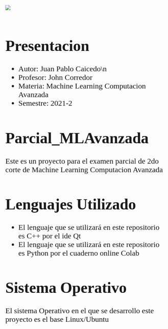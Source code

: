 <img src="https://res-5.cloudinary.com/crunchbase-production/image/upload/c_lpad,h_256,w_256,f_auto,q_auto:eco/v1455514364/pim02bzqvgz0hibsra41.png" align="center"><br><br><FONT FACE="times new roman" SIZE=5>
# Presentacion
- Autor:        Juan Pablo Caicedo\n
- Profesor:     John Corredor
- Materia:      Machine Learning Computacion Avanzada
- Semestre:     2021-2

# Parcial_MLAvanzada
Este es un proyecto para el examen parcial de 2do corte de Machine Learning Computacion Avanzada

# Lenguajes Utilizado
- El lenguaje que se utilizará en este repositorio es C++ por el ide Qt
- El lenguaje que se utilizará en este repositorio es Python por el cuaderno online Colab

# Sistema Operativo
El sistema Operativo en el que se desarrollo este proyecto es el base Linux/Ubuntu

